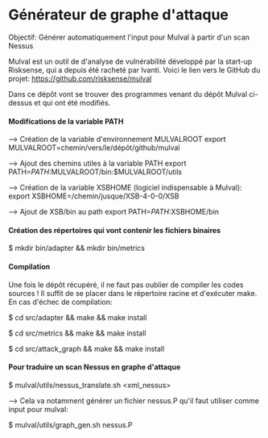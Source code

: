 # Générateur de graphe d'attaque

Objectif: Générer automatiquement l'input pour Mulval à partir d'un scan Nessus

Mulval est un outil de d'analyse de vulnérabilité développé par la start-up Risksense, qui a depuis été racheté par Ivanti. Voici le lien vers le GitHub du projet: https://github.com/risksense/mulval

Dans ce dépôt vont se trouver des programmes venant du dépôt Mulval ci-dessus et qui ont été modifiés.

#### Modifications de la variable PATH

--> Création de la variable d'environnement MULVALROOT
export MULVALROOT=chemin/vers/le/dépôt/github/mulval	

--> Ajout des chemins utiles à la variable PATH
export PATH=$PATH:$MULVALROOT/bin:$MULVALROOT/utils

--> Création de la variable XSBHOME (logiciel indispensable à Mulval):
export XSBHOME=/chemin/jusque/XSB-4-0-0/XSB

--> Ajout de XSB/bin au path
export PATH=$PATH:$XSBHOME/bin

#### Création des répertoires qui vont contenir les fichiers binaires
$ mkdir bin/adapter && mkdir bin/metrics

#### Compilation

Une fois le dépôt récupéré, il ne faut pas oublier de compiler les codes sources ! Il suffit de se placer dans le répertoire racine et d'exécuter make. En cas d'échec de compilation:

$ cd src/adapter && make && make install

$ cd src/metrics && make && make install

$ cd src/attack_graph && make && make install

#### Pour traduire un scan Nessus en graphe d'attaque

$ mulval/utils/nessus_translate.sh <xml_nessus>

--> Cela va notamment générer un fichier nessus.P qu'il faut utiliser comme input pour mulval:

$ mulval/utils/graph_gen.sh nessus.P
